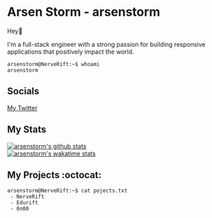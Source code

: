 # Arsen Storm - arsenstorm

Hey👋

I'm a full-stack engineer with a strong passion for building responsive applications that positively impact the world.


```console
arsenstorm@NerveRift:~$ whoami
arsenstorm
```

## Socials
[My Twitter](https://twitter.com/arsenstorm)

## My Stats
<a href="https://github.com/arsenstorm" target="_blank">
  <img src="https://github-readme-stats.vercel.app/api?username=arsenstorm&count_private=true&show_icons=true&hide_border=true&hide_title=true&theme=tokyonight" alt="arsenstorm's github stats" />
</a>
<br>
<a href="https://wakatime.com/@arsenstorm" target="_blank">
  <img src="https://github-readme-stats.vercel.app/api/wakatime?username=arsenstorm&hide_border=true&theme=tokyonight" alt="arsenstorm's wakatime stats" />
</a>

## My Projects :octocat:

```console
arsenstorm@NerveRift:~$ cat pojects.txt
 - NerveRift
 - Edurift
 - 0n00
```
